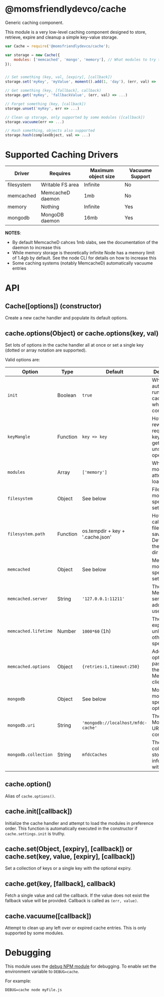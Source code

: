 @momsfriendlydevco/cache
========================
Generic caching component.

This module is a very low-level caching component designed to store, retrieve, expire and cleanup a simple key-value storage.


```javascript
var Cache = require('@momsfriendlydevco/cache');

var storage = new Cache({
	modules: ['memcached', 'mongo', 'memory'], // What modules to try to load (in order of preference)
});


// Set something (key, val, [expiry], [callback])
storage.set('myKey', 'myValue', moment().add(1, 'day'), (err, val) => ...)

// Get something (key, [fallback], callback)
storage.get('myKey', 'fallbackValue', (err, val) => ...)

// Forget something (key, [callback])
storage.unset('myKey', err => ...)

// Clean up storage, only supported by some modules ([callback])
storage.vacuume(err => ...)

// Hash something, objects also supported
storage.hash(complexObject, val => ...)
```


Supported Caching Drivers
=========================

| Driver     | Requires         | Maximum object size | Vacuume Support |
|------------|------------------|---------------------|-----------------|
| filesystem | Writable FS area | Infinite            | No              |
| memcached  | MemcacheD daemon | 1mb                 | No              |
| memory     | Nothing          | Infinite            | Yes             |
| mongodb    | MongoDB daemon   | 16mb                | Yes             |

**NOTES**:

* By default MemcacheD cahces 1mb slabs, see the documentation of the daemon to increase this
* While memory storage is theoretically infinite Node has a memory limit of 1.4gb by default. See the node CLI for details on how to increase this
* Some caching systems (notably MemcacheD) automatically vacuume entries


API
===

Cache([options]) (constructor)
------------------------------
Create a new cache handler and populate its default options.


cache.options(Object) or cache.options(key, val)
------------------------------------------------
Set lots of options in the cache handler all at once or set a single key (dotted or array notation are supported).


Valid options are:

| Option               | Type     | Default                            | Description                                                          |
|----------------------|----------|------------------------------------|----------------------------------------------------------------------|
| `init`               | Boolean  | `true`                             | Whether to automatically run cache.init() when constructing          |
| `keyMangle`          | Function | `key => key`                       | How to rewrite the requested key before get / set / unset operations |
| `modules`            | Array    | `['memory']`                       | What modules to attempt to load                                      |
| `filesystem`         | Object   | See below                          | Filesystem module specific settings                                  |
| `filesystem.path`    | Function | os.tempdir + key + '.cache.json'   | How to calculate the file path to save. Defaults to the OS temp dir  |
| `memcached`          | Object   | See below                          | MemcacheD module specific settings                                   |
| `memcached.server`   | String   | `'127.0.0.1:11211'`                | The MemcacheD server address to use                                  |
| `memcached.lifetime` | Number   | `1000*60` (1h)                     | The default expiry time, unless otherwise specified                  |
| `memcached.options`  | Object   | `{retries:1,timeout:250}`          | Additional options passed to the MemcacheD client                    |
| `mongodb`            | Object   | See below                          | MongoDB module specific options                                      |
| `mongodb.uri`        | String   | `'mongodb://localhost/mfdc-cache'` | The MongoDB URI to connect to                                        |
| `mongodb.collection` | String   | `mfdcCaches`                       | The collection to store cache information within                     |



cache.option()
--------------
Alias of `cache.options()`.


cache.init([callback])
----------------------
Initialize the cache handler and attempt to load the modules in preference order.
This function is automatically executed in the constructor if `cache.settings.init` is truthy.


cache.set(Object, [expiry], [callback]) or cache.set(key, value, [expiry], [callback])
--------------------------------------------------------------------------------------
Set a collection of keys or a single key with the optional expiry.


cache.get(key, [fallback], callback)
------------------------------------
Fetch a single value and call the callback. If the value does not exist the fallback value will be provided.
Callback is called as `(err, value)`.


cache.vacuume([callback])
-------------------------
Attempt to clean up any left over or expired cache entries.
This is only supported by some modules.


Debugging
=========
This module uses the [debug NPM module](https://github.com/visionmedia/debug) for debugging. To enable set the environment variable to `DEBUG=cache`.

For example:

```
DEBUG=cache node myFile.js
```
